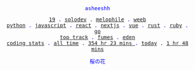 <p align="center" style="color:blue"><samp>asheeshh</samp></p>        <p align="center" style="color:blue">        <samp>            <a href="">19</a> .            <a href="">solodev</a> .            <a href="">melophile</a> .            <a href="">weeb</a></br>            <a href="https://python.org/">python</a> .            <a href="https://nodejs.org/">javascript</a> .            <a href="https://reactjs.org/">react</a> .            <a href="https://nextjs.org/">nextjs</a> .            <a href="https://vuejs.org/">vue</a> .            <a href="https://rust-lang.org/">rust</a> .            <a href="https://ruby-lang.org/en/">ruby</a> .            <a href="https://go.dev/">go</a></br>            <a href="https://open.spotify.com/track/7fJALFBexDXzu0QdatF5O4">top track</a> .            <a href="https://open.spotify.com/track/7fJALFBexDXzu0QdatF5O4">fumes</a> .            <a href="https://open.spotify.com/track/7fJALFBexDXzu0QdatF5O4">eden</a></br>            <a href="https://wakatime.com/@asheeshh">coding stats</a> .            <a href="https://wakatime.com/@asheeshh">all time</a> .            <a href="https://wakatime.com/@asheeshh">            354 hr 23 mins        </a> .            <a href="https://wakatime.com/@asheeshh">today</a> .            <a href="https://wakatime.com/@asheeshh">1 hr 48 mins</a>        </samp>        </p>        <p align="center" style="color:blue"><samp>桜の花</samp></p>